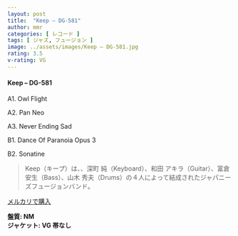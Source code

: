 ```yaml
---
layout: post
title:  "Keep – DG-581"
author: mmr
categories: [ レコード ]
tags: [ ジャズ, フュージョン ]
image: ../assets/images/Keep – DG-581.jpg
rating: 3.5
v-rating: VG
---
```


#### Keep – DG-581

A1. Owl Flight

A2. Pan Neo

A3. Never Ending Sad

B1. Dance Of Paranoia Opus 3

B2. Sonatine

> Keep（キープ）は、、深町 純（Keyboard）、和田 アキラ（Guitar）、富倉 安生（Bass）、山木 秀夫（Drums）の４人によって結成されたジャパニーズフュージョンバンド。



[メルカリで購入](https://jp.mercari.com/item/m29887056120)

<div class="mt-4 mb-4 d-flex align-items-center">
<strong class="mr-1">盤質: NM</strong>
</div>
<div class="mt-4 mb-4 d-flex align-items-center">
<strong class="mr-1">ジャケット: VG 帯なし</strong>
</div>
